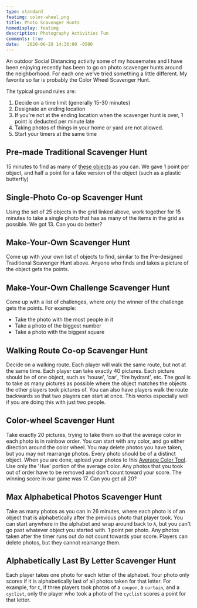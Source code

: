 ```yaml
---
type: standard
featimg: color-wheel.png
title: Photo Scavenger Hunts
homedisplay: featimg
description: Photography Activities Fun
comments: true
date:   2020-06-20 14:36:00 -0500
---
```

An outdoor Social Distancing activity some of my housemates and I have been enjoying recently has been to go on photo scavenger hunts around the neighborhood.  For each one we've tried something a little different. My favorite so far is probably the Color Wheel Scavenger Hunt.

The typical ground rules are:

1. Decide on a time limit (generally 15-30 minutes)
2. Designate an ending location
3. If you're not at the ending location when the scavenger hunt is over, 1 point is deducted per minute late
4. Taking photos of things in your home or yard are not allowed.
5. Start your timers at the same time

## Pre-made Traditional Scavenger Hunt
15 minutes to find as many of [these objects](https://i.etsystatic.com/5913070/r/il/2cbeb3/2010610863/il_570xN.2010610863_n9ix.jpg) as you can.  We gave 1 point per object, and half a point for a fake version of the object (such as a plastic butterfly)


## Single-Photo Co-op Scavenger Hunt
Using the set of 25 objects in the grid linked above, work together for 15 minutes to take a single photo that has as many of the items in the grid as possible. We got 13.  Can you do better?

## Make-Your-Own Scavenger Hunt
Come up with your own list of objects to find, similar to the Pre-designed Traditional Scavenger Hunt above. Anyone who finds and takes a picture of the object gets the points.

## Make-Your-Own Challenge Scavenger Hunt
Come up with a list of challenges, where *only* the winner of the challenge gets the points.  For example:

- Take the photo with the most people in it
- Take a photo of the biggest number
- Take a photo with the biggest square

## Walking Route Co-op Scavenger Hunt
Decide on a walking route.  Each player will walk the same route, but not at the same time.  Each player can take exactly 40 pictures.  Each picture should be of one object, such as 'house', 'car', 'fire hydrant', etc.  The goal is to take as many pictures as possible where the object matches the objects the other players took pictures of.  You can also have players walk the route backwards so that two players can start at once.   This works especially well if you are doing this with just two people.

## Color-wheel Scavenger Hunt
Take exactly 20 pictures, trying to take them so that the average color in each photo is in rainbow order.  You can start with any color, and go either direction around the color wheel.  You may delete photos you have taken, but you may not rearrange photos.  Every photo should be of a distinct object. When you are done, upload your photos to this [Average Color Tool](https://matkl.github.io/average-color/).  Use only the 'Hue' portion of the average color.  Any photos that you took out of order have to be removed and don't count toward your score.  The winning score in our game was 17. Can you get all 20?

## Max Alphabetical Photos Scavenger Hunt
Take as many photos as you can in 26 minutes, where each photo is of an object that is alphabetically after the previous photo that player took.  You can start anywhere in the alphabet and wrap around back to `A`, but you can't go past whatever object you started with.  1 point per photo.  Any photos taken after the timer runs out do not count towards your score.  Players can delete photos, but they cannot rearrange them.

## Alphabetically Last By Letter Scavenger Hunt
Each player takes one photo for each letter of the alphabet.  Your photo only scores if it is alphabetically last of all photos taken for that letter.  For example, for `C`, if three players took photos of a `coupon`, a `curtain`, and a `cyclist`, only the player who took a photo of the `cyclist` scores a point for that letter.